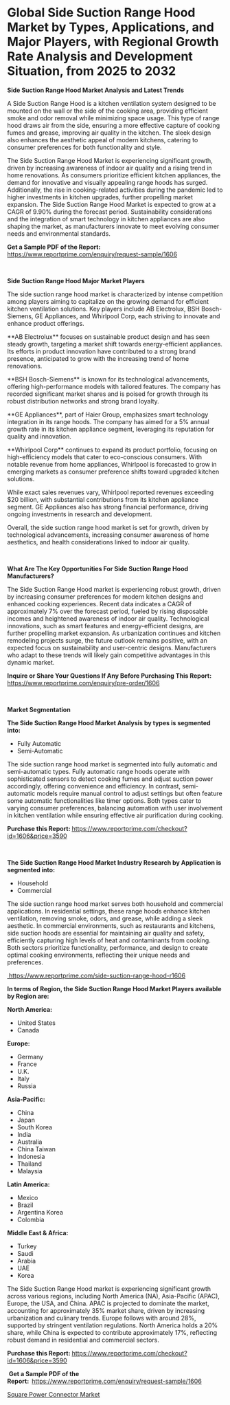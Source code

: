 <p><h1>Global Side Suction Range Hood Market by Types, Applications, and Major Players, with Regional Growth Rate Analysis and Development Situation, from 2025 to 2032</h1></p><p><strong>Side Suction Range Hood Market Analysis and Latest Trends</strong></p>
<p><p>A Side Suction Range Hood is a kitchen ventilation system designed to be mounted on the wall or the side of the cooking area, providing efficient smoke and odor removal while minimizing space usage. This type of range hood draws air from the side, ensuring a more effective capture of cooking fumes and grease, improving air quality in the kitchen. The sleek design also enhances the aesthetic appeal of modern kitchens, catering to consumer preferences for both functionality and style.</p><p>The Side Suction Range Hood Market is experiencing significant growth, driven by increasing awareness of indoor air quality and a rising trend in home renovations. As consumers prioritize efficient kitchen appliances, the demand for innovative and visually appealing range hoods has surged. Additionally, the rise in cooking-related activities during the pandemic led to higher investments in kitchen upgrades, further propelling market expansion. The Side Suction Range Hood Market is expected to grow at a CAGR of 9.90% during the forecast period. Sustainability considerations and the integration of smart technology in kitchen appliances are also shaping the market, as manufacturers innovate to meet evolving consumer needs and environmental standards.</p></p>
<p><strong>Get a Sample PDF of the Report:&nbsp;</strong> <a href="https://www.reportprime.com/enquiry/request-sample/1606?utm_campaign=3027&utm_medium=2&utm_source=Github&utm_content=ia&utm_term=18032025&utm_id=side-suction-range-hood">https://www.reportprime.com/enquiry/request-sample/1606</a></p>
<p>&nbsp;</p>
<p><strong>Side Suction Range Hood Major Market Players</strong></p>
<p><p>The side suction range hood market is characterized by intense competition among players aiming to capitalize on the growing demand for efficient kitchen ventilation solutions. Key players include AB Electrolux, BSH Bosch-Siemens, GE Appliances, and Whirlpool Corp, each striving to innovate and enhance product offerings.</p><p>**AB Electrolux** focuses on sustainable product design and has seen steady growth, targeting a market shift towards energy-efficient appliances. Its efforts in product innovation have contributed to a strong brand presence, anticipated to grow with the increasing trend of home renovations.</p><p>**BSH Bosch-Siemens** is known for its technological advancements, offering high-performance models with tailored features. The company has recorded significant market shares and is poised for growth through its robust distribution networks and strong brand loyalty.</p><p>**GE Appliances**, part of Haier Group, emphasizes smart technology integration in its range hoods. The company has aimed for a 5% annual growth rate in its kitchen appliance segment, leveraging its reputation for quality and innovation.</p><p>**Whirlpool Corp** continues to expand its product portfolio, focusing on high-efficiency models that cater to eco-conscious consumers. With notable revenue from home appliances, Whirlpool is forecasted to grow in emerging markets as consumer preference shifts toward upgraded kitchen solutions.</p><p>While exact sales revenues vary, Whirlpool reported revenues exceeding $20 billion, with substantial contributions from its kitchen appliance segment. GE Appliances also has strong financial performance, driving ongoing investments in research and development. </p><p>Overall, the side suction range hood market is set for growth, driven by technological advancements, increasing consumer awareness of home aesthetics, and health considerations linked to indoor air quality.</p></p>
<p>&nbsp;</p>
<p><strong>What Are The Key Opportunities For Side Suction Range Hood Manufacturers?</strong></p>
<p><p>The Side Suction Range Hood market is experiencing robust growth, driven by increasing consumer preferences for modern kitchen designs and enhanced cooking experiences. Recent data indicates a CAGR of approximately 7% over the forecast period, fueled by rising disposable incomes and heightened awareness of indoor air quality. Technological innovations, such as smart features and energy-efficient designs, are further propelling market expansion. As urbanization continues and kitchen remodeling projects surge, the future outlook remains positive, with an expected focus on sustainability and user-centric designs. Manufacturers who adapt to these trends will likely gain competitive advantages in this dynamic market.</p></p>
<p><strong>Inquire or Share Your Questions If Any Before Purchasing This Report:</strong> <a href="https://www.reportprime.com/enquiry/pre-order/1606?utm_campaign=3027&utm_medium=2&utm_source=Github&utm_content=ia&utm_term=18032025&utm_id=side-suction-range-hood">https://www.reportprime.com/enquiry/pre-order/1606</a></p>
<p>&nbsp;</p>
<p><strong>Market Segmentation</strong></p>
<p><strong>The Side Suction Range Hood Market Analysis by types is segmented into:</strong></p>
<p><ul><li>Fully Automatic</li><li>Semi-Automatic</li></ul></p>
<p><p>The side suction range hood market is segmented into fully automatic and semi-automatic types. Fully automatic range hoods operate with sophisticated sensors to detect cooking fumes and adjust suction power accordingly, offering convenience and efficiency. In contrast, semi-automatic models require manual control to adjust settings but often feature some automatic functionalities like timer options. Both types cater to varying consumer preferences, balancing automation with user involvement in kitchen ventilation while ensuring effective air purification during cooking.</p></p>
<p><strong>Purchase this Report:&nbsp;</strong><a href="https://www.reportprime.com/checkout?id=1606&price=3590&utm_campaign=3027&utm_medium=2&utm_source=Github&utm_content=ia&utm_term=18032025&utm_id=side-suction-range-hood">https://www.reportprime.com/checkout?id=1606&price=3590</a></p>
<p>&nbsp;</p>
<p><strong>The Side Suction Range Hood Market Industry Research by Application is segmented into:</strong></p>
<p><ul><li>Household</li><li>Commercial</li></ul></p>
<p><p>The side suction range hood market serves both household and commercial applications. In residential settings, these range hoods enhance kitchen ventilation, removing smoke, odors, and grease, while adding a sleek aesthetic. In commercial environments, such as restaurants and kitchens, side suction hoods are essential for maintaining air quality and safety, efficiently capturing high levels of heat and contaminants from cooking. Both sectors prioritize functionality, performance, and design to create optimal cooking environments, reflecting their unique needs and preferences.</p></p>
<p><a href="https://www.reportprime.com/side-suction-range-hood-r1606?utm_campaign=3027&utm_medium=2&utm_source=Github&utm_content=ia&utm_term=18032025&utm_id=side-suction-range-hood">&nbsp;https://www.reportprime.com/side-suction-range-hood-r1606</a></p>
<p><strong>In terms of Region, the Side Suction Range Hood Market Players available by Region are:</strong></p>
<p>
    <p> <strong> North America: </strong>
        <ul>
            <li>United States</li>
            <li>Canada</li>
        </ul>
        </p> 
    <p> <strong> Europe: </strong>
        <ul>
            <li>Germany</li>
            <li>France</li>
            <li>U.K.</li>
            <li>Italy</li>
            <li>Russia</li>
        </ul>
        </p> 
    <p> <strong> Asia-Pacific: </strong>
        <ul>
            <li>China</li>
            <li>Japan</li>
            <li>South Korea</li>
            <li>India</li>
            <li>Australia</li>
            <li>China Taiwan</li>
            <li>Indonesia</li>
            <li>Thailand</li>
            <li>Malaysia</li>
        </ul>
        </p> 
    <p> <strong> Latin America: </strong>
        <ul>
            <li>Mexico</li>
            <li>Brazil</li>
            <li>Argentina Korea</li>
            <li>Colombia</li>
        </ul>
        </p> 
    <p> <strong> Middle East & Africa: </strong>
        <ul>
            <li>Turkey</li>
            <li>Saudi</li>
            <li>Arabia</li>
            <li>UAE</li>
            <li>Korea</li>
        </ul>
    </p>
    </p>
<p><p>The Side Suction Range Hood market is experiencing significant growth across various regions, including North America (NA), Asia-Pacific (APAC), Europe, the USA, and China. APAC is projected to dominate the market, accounting for approximately 35% market share, driven by increasing urbanization and culinary trends. Europe follows with around 28%, supported by stringent ventilation regulations. North America holds a 20% share, while China is expected to contribute approximately 17%, reflecting robust demand in residential and commercial sectors.</p></p>
<p><strong>Purchase this Report: </strong><a href="https://www.reportprime.com/checkout?id=1606&price=3590&utm_campaign=3027&utm_medium=2&utm_source=Github&utm_content=ia&utm_term=18032025&utm_id=side-suction-range-hood">https://www.reportprime.com/checkout?id=1606&price=3590</a></p>
<p>&nbsp;<strong>Get a Sample PDF of the Report:&nbsp;&nbsp;</strong><a href="https://www.reportprime.com/enquiry/request-sample/1606?utm_campaign=3027&utm_medium=2&utm_source=Github&utm_content=ia&utm_term=18032025&utm_id=side-suction-range-hood">https://www.reportprime.com/enquiry/request-sample/1606</a></p>
<p><strong></strong></p>
<p><p><a href="https://github.com/sahoolipko6f/Market-Research-Report-List-1/blob/main/square-power-connector-market.md?utm_campaign=3027&utm_medium=2&utm_source=Github&utm_content=ia&utm_term=18032025&utm_id=side-suction-range-hood">Square Power Connector Market</a></p></p>
